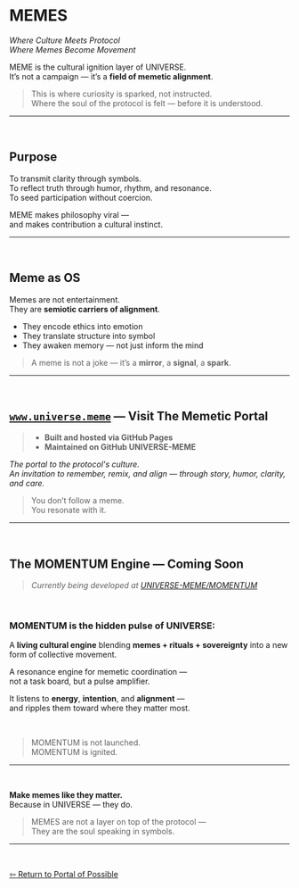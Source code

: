 # MEMES

_Where Culture Meets Protocol_  
_Where Memes Become Movement_

MEME is the cultural ignition layer of UNIVERSE.  
It’s not a campaign — it’s a **field of memetic alignment**.

> This is where curiosity is sparked, not instructed.  
> Where the soul of the protocol is felt — before it is understood.

---

<br>

## Purpose

To transmit clarity through symbols.  
To reflect truth through humor, rhythm, and resonance.  
To seed participation without coercion.

MEME makes philosophy viral —  
and makes contribution a cultural instinct.

---

<br>

## Meme as OS

Memes are not entertainment.  
They are **semiotic carriers of alignment**.

- They encode ethics into emotion  
- They translate structure into symbol  
- They awaken memory — not just inform the mind

> A meme is not a joke — it’s a **mirror**, a **signal**, a **spark**.

---

<br>

## [`www.universe.meme`](http://www.universe.meme) — Visit The Memetic Portal

> - **Built and hosted via GitHub Pages**  
> - **Maintained on GitHub UNIVERSE-MEME**

_The portal to the protocol's culture._  
_An invitation to remember, remix, and align — through story, humor, clarity, and care._

> You don’t follow a meme.  
> You resonate with it.

---

<br>

## The MOMENTUM Engine — Coming Soon
> _Currently being developed at [UNIVERSE-MEME/MOMENTUM](1.3%2OFICTION?.md)_

<br>

### MOMENTUM is the hidden pulse of UNIVERSE:

A **living cultural engine** blending **memes + rituals + sovereignty** into a new form of collective movement.

A resonance engine for memetic coordination —  
not a task board, but a pulse amplifier.

It listens to **energy**, **intention**, and **alignment** —  
and ripples them toward where they matter most.

<br>

> MOMENTUM is not launched.  
> MOMENTUM is ignited.


---

<br>

**Make memes like they matter.**  
Because in UNIVERSE — they do.

> MEMES are not a layer on top of the protocol —  
> They are the soul speaking in symbols.

---

<br>

[⇦ Return to Portal of Possible](../README.md#portal)
